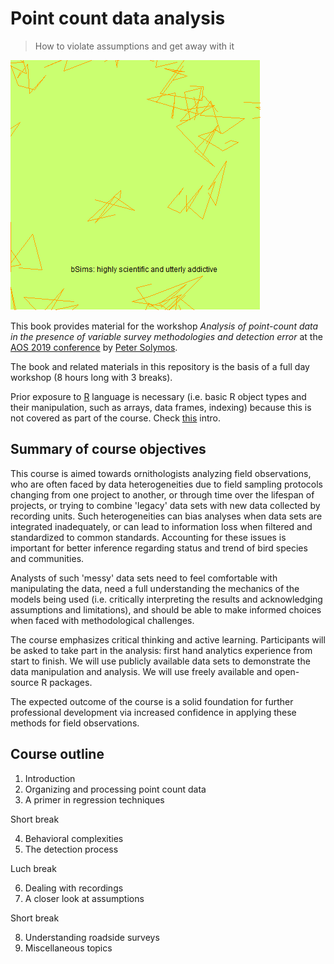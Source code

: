 # Point count data analysis

> How to violate assumptions and get away with it

![](images/bsims.gif)

This book provides material for the workshop
*Analysis of point-count data in the presence of variable survey methodologies and detection error*
at the [AOS 2019 conference](https://amornithmeeting.org/)
by [Peter Solymos](http://peter.solymos.org).

The book and related materials in this repository is the basis of a
full day workshop (8 hours long with 3 breaks).

Prior exposure to [R](https://www.r-project.org/) language is necessary
(i.e. basic R object types and their manipulation, such as arrays, data frames, indexing)
because this is not covered as part of the course.
Check [this](_etc/R-basics.pdf) intro.

## Summary of course objectives

This course is aimed towards ornithologists analyzing field observations,
who are often faced by data heterogeneities due to
field sampling protocols changing from one project to another,
or through time over the lifespan of projects, or trying to combine
'legacy' data sets with new data collected by recording units.
Such heterogeneities can bias analyses when data sets are integrated
inadequately, or can lead to information loss when filtered and standardized to
common standards. Accounting for these issues is important for better
inference regarding status and trend of bird species and communities.

Analysts of such 'messy' data sets need to feel comfortable
with manipulating the data, need a full understanding the mechanics of the
models being used (i.e. critically interpreting the results and acknowledging
assumptions and limitations), and should be able to make informed choices when
faced with methodological challenges.

The course emphasizes critical thinking and active learning.
Participants will be asked to take part in the analysis:
first hand analytics experience from start to finish.
We will use publicly available data sets to demonstrate the data manipulation
and analysis. We will use freely available and open-source R packages.

The expected outcome of the course is a solid foundation for further
professional development via increased confidence in applying these methods
for field observations.


## Course outline

1. Introduction
2. Organizing and processing point count data
3. A primer in regression techniques

Short break

4. Behavioral complexities
5. The detection process

Luch break

6. Dealing with recordings
7. A closer look at assumptions

Short break

8. Understanding roadside surveys
9. Miscellaneous topics


